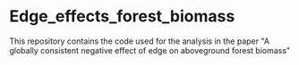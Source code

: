 # Edge_effects_forest_biomass

This repository contains the code used for the analysis in the paper "A globally consistent negative effect of edge on aboveground forest biomass"
